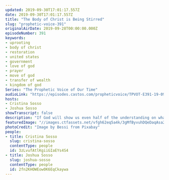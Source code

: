 ```yaml
---
updated: 2019-09-30T17:01:17.557Z
date: 2019-09-30T17:01:17.557Z
title: "The Body of Christ is Being Stirred"
slug: "prophetic-voice-391"
originalAirDate: 2019-09-28T00:00:00.000Z
episodeNumber: 391
keywords:
- uprooting
- body of christ
- restoration
- united states
- government
- love of god
- prayer
- move of god
- transfer of wealth
- kingdom of god
Series: "The Prophetic Voice of Our Time"
audioLink: "https://episodes.castos.com/propheticvoice/TPVOT-E391-19-09-28-29-The-Body-of-Christ-is-Being-Stirred.mp3"
hosts:
- Cristina Sosso
- Joshua Sosso
showTranscript: false
description: "If God will show us even half of the understanding on what is already (taking) place, all the wickedness that is happening in Washington D.C., we will be so shocked and we will be disheartened. But we are united now, and I know that most of you if not all of you are being stirred for the past few weeks, for the past month, that there is something going on and said, “What can I do?” But the body of Christ is being stirred..."
featuredImage: "//images.ctfassets.net/vfgh62eq5a4k/3gMfByvuhDQeDaqAsa2Ks7/a88434a59e882968bd3705ec5b05cf43/tree-832079.jpg"
photoCredit: "Image by Bessi from Pixabay"
people:
- title: Cristina Sosso
  slug: cristina-sosso
  contentType: people
  id: 3zLvufAtlKgiiGIaEYs4S4
- title: Joshua Sosso
  slug: joshua-sosso
  contentType: people
  id: 2fn2KHOWEow0K6EqCkaywa
---
```

